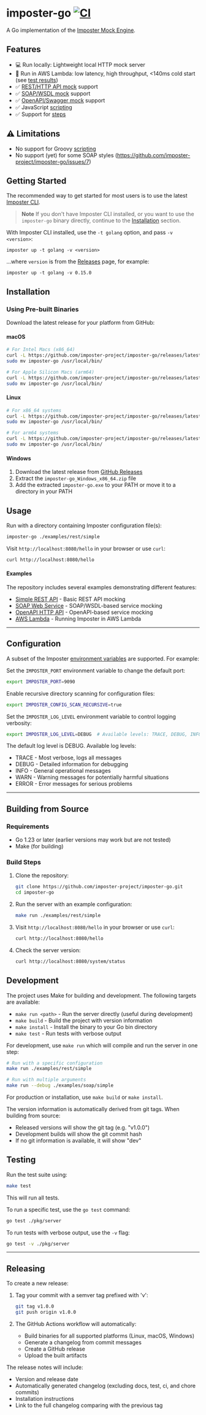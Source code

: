 # imposter-go [![CI](https://github.com/imposter-project/imposter-go/actions/workflows/ci.yml/badge.svg)](https://github.com/imposter-project/imposter-go/actions/workflows/ci.yml)

A Go implementation of the [Imposter Mock Engine](https://www.imposter.sh).

## Features

- 💻 Run locally: Lightweight local HTTP mock server
- 🚀 Run in AWS Lambda: low latency, high throughput, <140ms cold start (see [test results](./examples/lambda/perf-tests))
- ✅ [REST/HTTP API mock](https://docs.imposter.sh/rest_plugin/) support
- ✅ [SOAP/WSDL mock](https://docs.imposter.sh/soap_plugin/) support
- ✅ [OpenAPI/Swagger mock](https://docs.imposter.sh/openapi_plugin/) support
- ✅ JavaScript [scripting](https://docs.imposter.sh/scripting/)
- ✅ Support for [steps](https://docs.imposter.sh/steps/)

## ⚠️ Limitations

- No support for Groovy [scripting](https://docs.imposter.sh/scripting/)
- No support (yet) for some SOAP styles (https://github.com/imposter-project/imposter-go/issues/7)

## Getting Started

The recommended way to get started for most users is to use the latest [Imposter CLI](https://github.com/imposter-project/imposter-cli).

> **Note**
> If you don't have Imposter CLI installed, or you want to use the `imposter-go` binary directly, continue to the [Installation](#Installation) section.

With Imposter CLI installed, use the `-t golang` option, and pass `-v <version>`:

```
imposter up -t golang -v <version>
```

...where `version` is from the [Releases](https://github.com/imposter-project/imposter-go/releases/) page, for example:

```
imposter up -t golang -v 0.15.0
```

## Installation

### Using Pre-built Binaries

Download the latest release for your platform from GitHub:

#### macOS

```bash
# For Intel Macs (x86_64)
curl -L https://github.com/imposter-project/imposter-go/releases/latest/download/imposter-go_Darwin_x86_64.tar.gz | tar xz
sudo mv imposter-go /usr/local/bin/

# For Apple Silicon Macs (arm64)
curl -L https://github.com/imposter-project/imposter-go/releases/latest/download/imposter-go_Darwin_arm64.tar.gz | tar xz
sudo mv imposter-go /usr/local/bin/
```

#### Linux

```bash
# For x86_64 systems
curl -L https://github.com/imposter-project/imposter-go/releases/latest/download/imposter-go_Linux_x86_64.tar.gz | tar xz
sudo mv imposter-go /usr/local/bin/

# For arm64 systems
curl -L https://github.com/imposter-project/imposter-go/releases/latest/download/imposter-go_Linux_arm64.tar.gz | tar xz
sudo mv imposter-go /usr/local/bin/
```

#### Windows

1. Download the latest release from [GitHub Releases](https://github.com/imposter-project/imposter-go/releases/latest)
2. Extract the `imposter-go_Windows_x86_64.zip` file
3. Add the extracted `imposter-go.exe` to your PATH or move it to a directory in your PATH

## Usage

Run with a directory containing Imposter configuration file(s):

```bash
imposter-go ./examples/rest/simple
```

Visit `http://localhost:8080/hello` in your browser or use `curl`:

```bash
curl http://localhost:8080/hello
```

#### Examples

The repository includes several examples demonstrating different features:

- [Simple REST API](examples/rest/simple) - Basic REST API mocking
- [SOAP Web Service](examples/soap/simple) - SOAP/WSDL-based service mocking
- [OpenAPI HTTP API](examples/openapi/v30) - OpenAPI-based service mocking
- [AWS Lambda](examples/lambda) - Running Imposter in AWS Lambda

---

## Configuration

A subset of the Imposter [environment variables](https://docs.imposter.sh/environment_variables/) are supported. For example:

Set the `IMPOSTER_PORT` environment variable to change the default port:
```bash
export IMPOSTER_PORT=9090
```

Enable recursive directory scanning for configuration files:
```bash
export IMPOSTER_CONFIG_SCAN_RECURSIVE=true
```

Set the `IMPOSTER_LOG_LEVEL` environment variable to control logging verbosity:
```bash
export IMPOSTER_LOG_LEVEL=DEBUG  # Available levels: TRACE, DEBUG, INFO, WARN, ERROR
```

The default log level is DEBUG. Available log levels:
- TRACE - Most verbose, logs all messages
- DEBUG - Detailed information for debugging
- INFO - General operational messages
- WARN - Warning messages for potentially harmful situations
- ERROR - Error messages for serious problems

---

## Building from Source

### Requirements

- Go 1.23 or later (earlier versions may work but are not tested)
- Make (for building)

### Build Steps

1. Clone the repository:
   ```bash
   git clone https://github.com/imposter-project/imposter-go.git
   cd imposter-go
   ```

2. Run the server with an example configuration:
   ```bash
   make run ./examples/rest/simple
   ```

3. Visit `http://localhost:8080/hello` in your browser or use `curl`:
   ```bash
   curl http://localhost:8080/hello
   ```

4. Check the server version:
   ```bash
   curl http://localhost:8080/system/status
   ```

## Development

The project uses Make for building and development. The following targets are available:

- `make run <path>` - Run the server directly (useful during development)
- `make build` - Build the project with version information
- `make install` - Install the binary to your Go bin directory
- `make test` - Run tests with verbose output

For development, use `make run` which will compile and run the server in one step:
```bash
# Run with a specific configuration
make run ./examples/rest/simple

# Run with multiple arguments
make run --debug ./examples/soap/simple
```

For production or installation, use `make build` or `make install`.

The version information is automatically derived from git tags. When building from source:
- Released versions will show the git tag (e.g. "v1.0.0")
- Development builds will show the git commit hash
- If no git information is available, it will show "dev"

## Testing

Run the test suite using:
```bash
make test
```

This will run all tests.

To run a specific test, use the `go test` command:
```bash
go test ./pkg/server
```

To run tests with verbose output, use the `-v` flag:
```bash
go test -v ./pkg/server
```

---

## Releasing

To create a new release:

1. Tag your commit with a semver tag prefixed with 'v':
   ```bash
   git tag v1.0.0
   git push origin v1.0.0
   ```

2. The GitHub Actions workflow will automatically:
   - Build binaries for all supported platforms (Linux, macOS, Windows)
   - Generate a changelog from commit messages
   - Create a GitHub release
   - Upload the built artifacts

The release notes will include:
- Version and release date
- Automatically generated changelog (excluding docs, test, ci, and chore commits)
- Installation instructions
- Link to the full changelog comparing with the previous tag
